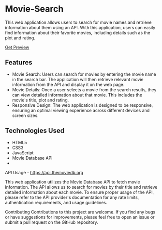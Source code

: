 # Movie-Search
This web application allows users to search for movie names and retrieve information about them using an API. With this application, users can easily find information about their favorite movies, including details such as the plot and rating.

[Get Preview](https://htmlpreview.github.io/?https://github.com/gduke-k/Movie-Search/blob/main/index.html)

## Features
- Movie Search: Users can search for movies by entering the movie name in the search bar. The application will then retrieve relevant movie information from the API and display it on the web page.
- Movie Details: Once a user selects a movie from the search results, they can view detailed information about that movie. This includes the movie's title, plot and rating.
- Responsive Design: The web application is designed to be responsive, ensuring an optimal viewing experience across different devices and screen sizes.

## Technologies Used
- HTML5
- CSS3
- JavaScript
- Movie Database API
- 
API Usage - https://api.themoviedb.org

This web application utilizes the Movie Database API to fetch movie information. The API allows us to search for movies by their title and retrieve detailed information about each movie. To ensure proper usage of the API, please refer to the API provider's documentation for any rate limits, authentication requirements, and usage guidelines.

Contributing
Contributions to this project are welcome. If you find any bugs or have suggestions for improvements, please feel free to open an issue or submit a pull request on the GitHub repository.

